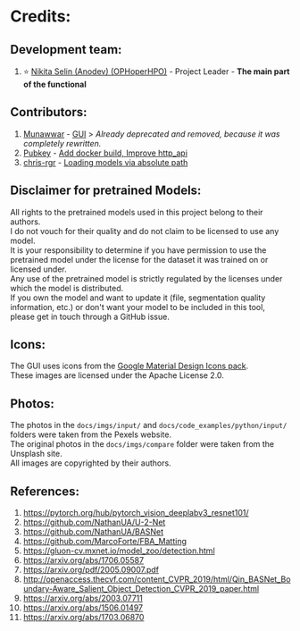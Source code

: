 # Credits:
## Development team:
1. ⭐ [Nikita Selin (Anodev) (OPHoperHPO)](https://github.com/OPHoperHPO) - Project Leader - **The main part of the functional**
## Contributors:
1. [Munawwar](https://github.com/Munawwar) - [GUI](https://github.com/OPHoperHPO/image-background-remove-tool/pull/10) > *Already deprecated and removed, because it was completely rewritten.*
2. [Pubkey](https://github.com/pubkey) - [Add docker build, Improve http_api](https://github.com/OPHoperHPO/image-background-remove-tool/pull/25)
3. [chris-rgr](https://github.com/chris-rgr) - [Loading models via absolute path](https://github.com/OPHoperHPO/image-background-remove-tool/pull/28)

## Disclaimer for pretrained Models:
All rights to the pretrained models used in this project belong to their authors. \
I do not vouch for their quality and do not claim to be licensed to use any model. \
It is your responsibility to determine if you have permission to use the pretrained model under the license for the dataset it was trained on or licensed under. \
Any use of the pretrained model is strictly regulated by the licenses under which the model is distributed. \
If you own the model and want to update it (file, segmentation quality information, etc.) or don't want your model to be included in this tool, please get in touch through a GitHub issue.
## Icons:
The GUI uses icons from the [Google Material Design Icons pack](https://github.com/google/material-design-icons/). \
These images are licensed under the Apache License 2.0.
## Photos:
The photos in the `docs/imgs/input/` and `docs/code_examples/python/input/` folders were taken from the Pexels website. \
The original photos in the `docs/imgs/compare` folder were taken from the Unsplash site. \
All images are copyrighted by their authors.

## References:
1. https://pytorch.org/hub/pytorch_vision_deeplabv3_resnet101/
2. https://github.com/NathanUA/U-2-Net
3. https://github.com/NathanUA/BASNet
4. https://github.com/MarcoForte/FBA_Matting
5. https://gluon-cv.mxnet.io/model_zoo/detection.html
6. https://arxiv.org/abs/1706.05587
7. https://arxiv.org/pdf/2005.09007.pdf
8. http://openaccess.thecvf.com/content_CVPR_2019/html/Qin_BASNet_Boundary-Aware_Salient_Object_Detection_CVPR_2019_paper.html
9. https://arxiv.org/abs/2003.07711
10. https://arxiv.org/abs/1506.01497
11. https://arxiv.org/abs/1703.06870